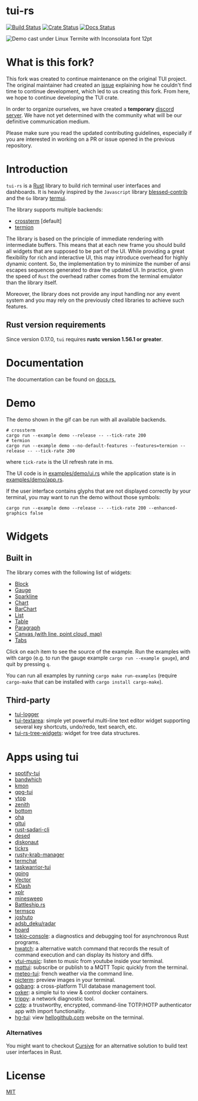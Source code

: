 # tui-rs

[![Build Status](https://github.com/fdehau/tui-rs/workflows/CI/badge.svg)](https://github.com/fdehau/tui-rs/actions?query=workflow%3ACI+)
[![Crate Status](https://img.shields.io/crates/v/tui.svg)](https://crates.io/crates/tui)
[![Docs Status](https://docs.rs/tui/badge.svg)](https://docs.rs/crate/tui/)

<img src="./assets/demo.gif" alt="Demo cast under Linux Termite with Inconsolata font 12pt">

# What is this fork?

This fork was created to continue maintenance on the original TUI project. The original maintainer had created an [issue](https://github.com/fdehau/tui-rs/issues/654) explaining how he couldn't find time to continue development, which led to us creating this fork. From here, we hope to continue developing the TUI crate.

In order to organize ourselves, we have created a **temporary** [discord server](https://discord.gg/pMCEU9hNEj). We have not yet determined with the community what will be our definitive communication medium.

Please make sure you read the updated contributing guidelines, especially if you are interested in working on a PR or issue opened in the previous repository.

# Introduction

`tui-rs` is a [Rust](https://www.rust-lang.org) library to build rich terminal
user interfaces and dashboards. It is heavily inspired by the `Javascript`
library [blessed-contrib](https://github.com/yaronn/blessed-contrib) and the
`Go` library [termui](https://github.com/gizak/termui).

The library supports multiple backends:
  - [crossterm](https://github.com/crossterm-rs/crossterm) [default]
  - [termion](https://github.com/ticki/termion)

The library is based on the principle of immediate rendering with intermediate
buffers. This means that at each new frame you should build all widgets that are
supposed to be part of the UI. While providing a great flexibility for rich and
interactive UI, this may introduce overhead for highly dynamic content. So, the
implementation try to minimize the number of ansi escapes sequences generated to
draw the updated UI. In practice, given the speed of `Rust` the overhead rather
comes from the terminal emulator than the library itself.

Moreover, the library does not provide any input handling nor any event system and
you may rely on the previously cited libraries to achieve such features.


## Rust version requirements

Since version 0.17.0, `tui` requires **rustc version 1.56.1 or greater**.

# Documentation

The documentation can be found on [docs.rs.](https://docs.rs/tui)

# Demo

The demo shown in the gif can be run with all available backends.

```
# crossterm
cargo run --example demo --release -- --tick-rate 200
# termion
cargo run --example demo --no-default-features --features=termion --release -- --tick-rate 200
```

where `tick-rate` is the UI refresh rate in ms.

The UI code is in [examples/demo/ui.rs](https://github.com/fdehau/tui-rs/blob/v0.19.0/examples/demo/ui.rs) while the
application state is in [examples/demo/app.rs](https://github.com/fdehau/tui-rs/blob/v0.19.0/examples/demo/app.rs).

If the user interface contains glyphs that are not displayed correctly by your terminal, you may want to run
the demo without those symbols:

```
cargo run --example demo --release -- --tick-rate 200 --enhanced-graphics false
```

# Widgets

## Built in

The library comes with the following list of widgets:

  * [Block](https://github.com/fdehau/tui-rs/blob/v0.19.0/examples/block.rs)
  * [Gauge](https://github.com/fdehau/tui-rs/blob/v0.19.0/examples/gauge.rs)
  * [Sparkline](https://github.com/fdehau/tui-rs/blob/v0.19.0/examples/sparkline.rs)
  * [Chart](https://github.com/fdehau/tui-rs/blob/v0.19.0/examples/chart.rs)
  * [BarChart](https://github.com/fdehau/tui-rs/blob/v0.19.0/examples/barchart.rs)
  * [List](https://github.com/fdehau/tui-rs/blob/v0.19.0/examples/list.rs)
  * [Table](https://github.com/fdehau/tui-rs/blob/v0.19.0/examples/table.rs)
  * [Paragraph](https://github.com/fdehau/tui-rs/blob/v0.19.0/examples/paragraph.rs)
  * [Canvas (with line, point cloud, map)](https://github.com/fdehau/tui-rs/blob/v0.19.0/examples/canvas.rs)
  * [Tabs](https://github.com/fdehau/tui-rs/blob/v0.19.0/examples/tabs.rs)

Click on each item to see the source of the example. Run the examples with with 
cargo (e.g. to run the gauge example `cargo run --example gauge`), and quit by pressing `q`.

You can run all examples by running `cargo make run-examples` (require
`cargo-make` that can be installed with `cargo install cargo-make`).

## Third-party

* [tui-logger](https://github.com/gin66/tui-logger)
* [tui-textarea](https://github.com/rhysd/tui-textarea): simple yet powerful multi-line text editor widget supporting several key shortcuts, undo/redo, text search, etc.
* [tui-rs-tree-widgets](https://github.com/EdJoPaTo/tui-rs-tree-widget): widget for tree data structures.

# Apps using tui

* [spotify-tui](https://github.com/Rigellute/spotify-tui)
* [bandwhich](https://github.com/imsnif/bandwhich)
* [kmon](https://github.com/orhun/kmon)
* [gpg-tui](https://github.com/orhun/gpg-tui)
* [ytop](https://github.com/cjbassi/ytop)
* [zenith](https://github.com/bvaisvil/zenith)
* [bottom](https://github.com/ClementTsang/bottom)
* [oha](https://github.com/hatoo/oha)
* [gitui](https://github.com/extrawurst/gitui)
* [rust-sadari-cli](https://github.com/24seconds/rust-sadari-cli)
* [desed](https://github.com/SoptikHa2/desed)
* [diskonaut](https://github.com/imsnif/diskonaut)
* [tickrs](https://github.com/tarkah/tickrs)
* [rusty-krab-manager](https://github.com/aryakaul/rusty-krab-manager)
* [termchat](https://github.com/lemunozm/termchat)
* [taskwarrior-tui](https://github.com/kdheepak/taskwarrior-tui)
* [gping](https://github.com/orf/gping/)
* [Vector](https://vector.dev)
* [KDash](https://github.com/kdash-rs/kdash)
* [xplr](https://github.com/sayanarijit/xplr)
* [minesweep](https://github.com/cpcloud/minesweep-rs)
* [Battleship.rs](https://github.com/deepu105/battleship-rs)
* [termscp](https://github.com/veeso/termscp)
* [joshuto](https://github.com/kamiyaa/joshuto)
* [adsb_deku/radar](https://github.com/wcampbell0x2a/adsb_deku#radar-tui)
* [hoard](https://github.com/Hyde46/hoard)
* [tokio-console](https://github.com/tokio-rs/console): a diagnostics and debugging tool for asynchronous Rust programs.
* [hwatch](https://github.com/blacknon/hwatch): a alternative watch command that records the result of command execution and can display its history and diffs.
* [ytui-music](https://github.com/sudipghimire533/ytui-music): listen to music from youtube inside your terminal.
* [mqttui](https://github.com/EdJoPaTo/mqttui): subscribe or publish to a MQTT Topic quickly from the terminal.
* [meteo-tui](https://github.com/16arpi/meteo-tui): french weather via the command line.
* [picterm](https://github.com/ksk001100/picterm): preview images in your terminal.
* [gobang](https://github.com/TaKO8Ki/gobang): a cross-platform TUI database management tool.
* [oxker](https://github.com/mrjackwills/oxker): a simple tui to view & control docker containers.
* [trippy](https://github.com/fujiapple852/trippy): a network diagnostic tool.
* [cotp](https://github.com/replydev/cotp): a trustworthy, encrypted, command-line TOTP/HOTP authenticator app with import functionality.
* [hg-tui](https://github.com/kaixinbaba/hg-tui): view [hellogithub.com](https://hellogithub.com/) website on the terminal.

### Alternatives

You might want to checkout [Cursive](https://github.com/gyscos/Cursive) for an
alternative solution to build text user interfaces in Rust.

# License

[MIT](LICENSE)
